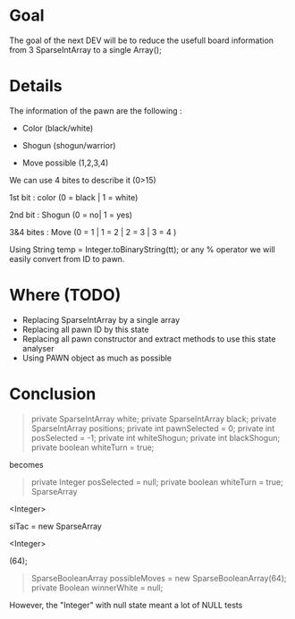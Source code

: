# Goal #

The goal of the next DEV will be to reduce the usefull board information from 3 SparseIntArray to a single Array();


# Details #

The information of the pawn are the following :

- Color (black/white)

- Shogun (shogun/warrior)

- Move possible (1,2,3,4)

We can use 4 bites to describe it (0>15)

1st bit : color (0 = black | 1 = white)

2nd bit : Shogun (0 = no| 1 = yes)

3&4 bites : Move (0 = 1 | 1 = 2 | 2 = 3 | 3 = 4 )

Using String temp = Integer.toBinaryString(tt); or any % operator we will easily convert from ID to pawn.

# Where (TODO) #

  * Replacing SparseIntArray by a single array
  * Replacing all pawn ID by this state
  * Replacing all pawn constructor and extract methods to use this state analyser
  * Using PAWN object as much as possible

# Conclusion #
> private SparseIntArray white;
> private SparseIntArray black;
> private SparseIntArray positions;
> private int pawnSelected = 0;
> private int posSelected = -1;
> private int whiteShogun;
> private int blackShogun;
> private boolean whiteTurn = true;

becomes

> private Integer posSelected = null;
> private boolean whiteTurn = true;
> SparseArray

&lt;Integer&gt;

 siTac = new SparseArray

&lt;Integer&gt;

(64);
> SparseBooleanArray possibleMoves = new SparseBooleanArray(64);
> private Boolean winnerWhite = null;

However, the "Integer" with null state meant a lot of NULL tests